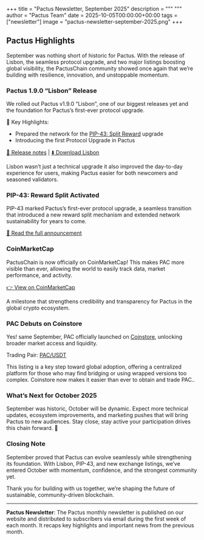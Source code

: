 +++
title = "Pactus Newsletter, September 2025"
description = """
"""
author = "Pactus Team"
date = 2025-10-05T00:00:00+00:00
tags = ["newsletter"]
image = "pactus-newsletter-september-2025.png"
+++

## Pactus Highlights

September was nothing short of historic for Pactus.
With the release of Lisbon, the seamless protocol upgrade, and two major listings boosting global visibility,
the PactusChain community showed once again that we’re building with resilience,
innovation, and unstoppable momentum.

### Pactus 1.9.0 “Lisbon” Release

We rolled out Pactus v1.9.0 “Lisbon”, one of our biggest releases yet and
the foundation for Pactus’s first-ever protocol upgrade.

🔑 Key Highlights:

- Prepared the network for the [PIP-43: Split Reward](https://pips.pactus.org/PIPs/pip-43) upgrade
- Introducing the first Protocol Upgrade in Pactus

[📄 Release notes](https://pactus.org/2025/09/10/pactus-1.9.0-lisbon-released/) |
[⬇️ Download Lisbon](https://pactus.org/download/)

Lisbon wasn’t just a technical upgrade it also improved the day-to-day experience for users,
making Pactus easier for both newcomers and seasoned validators.

### PIP-43: Reward Split Activated

PIP-43 marked Pactus’s first-ever protocol upgrade, a seamless transition that introduced a
new reward split mechanism and extended network sustainability for years to come.

[📄 Read the full announcement](https://pactus.org/2025/09/15/pip-43-activated-reward-split-successfully-implemented/)

### CoinMarketCap

PactusChain is now officially on CoinMarketCap!
This makes PAC more visible than ever, allowing the world to easily track data, market performance, and activity.

[👉 View on CoinMarketCap](https://coinmarketcap.com/currencies/pactus/)

A milestone that strengthens credibility and transparency for Pactus in the global crypto ecosystem.

### PAC Debuts on Coinstore

Yes! same September, PAC officially launched on [Coinstore](https://www.coinstore.com),
unlocking broader market access and liquidity.

Trading Pair: [PAC/USDT](https://www.coinstore.com/spot/PACUSDT)

This listing is a key step toward global adoption, offering a centralized platform for those
who may find bridging or using wrapped versions too complex.
Coinstore now makes it easier than ever to obtain and trade PAC..

### What’s Next for  October 2025

September was historic, October will be dynamic.
Expect more technical updates, ecosystem improvements, and marketing pushes
that will bring Pactus to new audiences.
Stay close, stay active your participation drives this chain forward. 💙

### Closing Note

September proved that Pactus can evolve seamlessly while strengthening its foundation.
With Lisbon, PIP-43, and new exchange listings, we’ve entered October with momentum,
confidence, and the strongest community yet.

Thank you for building with us together, we’re shaping the future of sustainable, community-driven blockchain.

---

**Pactus Newsletter**: The Pactus monthly newsletter is published on our website and
distributed to subscribers via email during the first week of each month.
It recaps key highlights and important news from the previous month.
